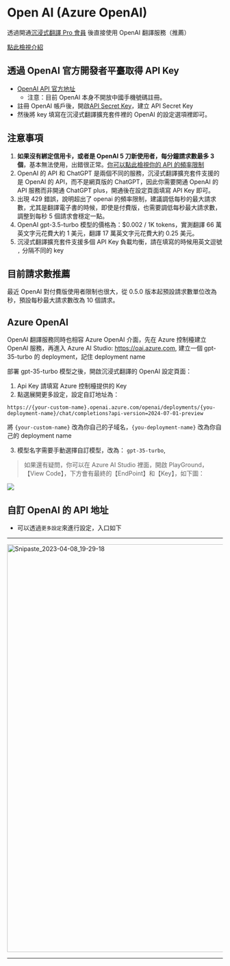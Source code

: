 # Open AI (Azure OpenAI)

透過開通[沉浸式翻譯 Pro 會員](https://immersivetranslate.com/pricing/) 後直接使用 OpenAI 翻譯服務（推薦）

[點此檢視介紹](https://immersivetranslate.com/pricing/)

## 透過 OpenAI 官方開發者平臺取得 API Key

- [OpenAI API 官方地址](https://openai.com/api/)
  - 注意：目前 OpenAI 本身不開放中國手機號碼註冊。
- 註冊 OpenAI 帳戶後，開啟[API Secret Key](https://platform.openai.com/account/api-keys)，建立 API Secret Key
- 然後將 key 填寫在沉浸式翻譯擴充套件裡的 OpenAI 的設定選項裡即可。

## 注意事項

1. **如果沒有綁定信用卡，或者是 OpenAI 5 刀新使用者，每分鐘請求數最多 3 個**，基本無法使用，出錯很正常。[你可以點此檢視你的 API 的頻率限制](https://platform.openai.com/account/rate-limits)
2. OpenAI 的 API 和 ChatGPT 是兩個不同的服務，沉浸式翻譯擴充套件支援的是 OpenAI 的 API，而不是網頁版的 ChatGPT，因此你需要開通 OpenAI 的 API 服務而非開通 ChatGPT plus，開通後在設定頁面填寫 API Key 即可。
3. 出現 429 錯誤，說明超出了 openai 的頻率限制，建議調低每秒的最大請求數，尤其是翻譯電子書的時候，即使是付費版，也需要調低每秒最大請求數，調整到每秒 5 個請求會穩定一點。
4. OpenAI gpt-3.5-turbo 模型的價格為：$0.002 / 1K tokens，實測翻譯 66 萬英文字元花費大約 1 美元，翻譯 17 萬英文字元花費大約 0.25 美元。
5. 沉浸式翻譯擴充套件支援多個 API Key 負載均衡，請在填寫的時候用英文逗號 `,` 分隔不同的 key

## 目前請求數推薦

最近 OpenAI 對付費版使用者限制也很大，從 0.5.0 版本起預設請求數單位改為秒，預設每秒最大請求數改為 10 個請求。

## Azure OpenAI

OpenAI 翻譯服務同時也相容 Azure OpenAI 介面，先在 Azure 控制檯建立 OpenAI 服務，再進入 Azure AI Studio: <https://oai.azure.com>, 建立一個 gpt-35-turbo 的 deployment，記住 deployment name

部署 gpt-35-turbo 模型之後，開啟沉浸式翻譯的 OpenAI 設定頁面：

1. Api Key 請填寫 Azure 控制檯提供的 Key
2. 點選展開更多設定，設定自訂地址為：

`https://{your-custom-name}.openai.azure.com/openai/deployments/{you-deployment-name}/chat/completions?api-version=2024-07-01-preview`

將 `{your-custom-name}` 改為你自己的子域名，`{you-deployment-name}` 改為你自己的 deployment name

3. 模型名字需要手動選擇自訂模型，改為： `gpt-35-turbo`,

> 如果還有疑問，你可以在 Azure AI Studio 裡面，開啟 PlayGround，【View Code】，下方會有最終的【EndPoint】和【Key】，如下圖：

![](https://s.immersivetranslate.com/static/official-static/assets/docs/doc-assets/azure-openai-key.jpg)

## 自訂 OpenAI 的 API 地址

- 可以透過`更多設定`來進行設定，入口如下

---

<img width="951" alt="Snipaste_2023-04-08_19-29-18" src="https://user-images.githubusercontent.com/5794691/230718739-ff661ce3-04af-4391-8efc-9a5a1c8374b0.png"/>

---
